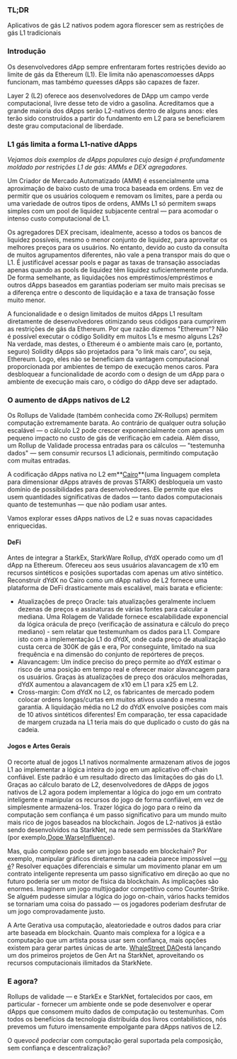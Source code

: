 ### TL;DR

Aplicativos de gás L2 nativos podem agora florescer sem as restrições de gás L1 tradicionais

### Introdução

Os desenvolvedores dApp sempre enfrentaram fortes restrições devido ao limite de gás da Ethereum (L1). Ele limita não apenas*como*esses dApps funcionam, mas também*o que*esses dApps são capazes de fazer.

Layer 2 (L2) oferece aos desenvolvedores de DApp um campo verde computacional, livre desse teto de vidro a gasolina. Acreditamos que a grande maioria dos dApps serão L2-nativos dentro de alguns anos: eles terão sido construídos a partir do fundamento em L2 para se beneficiarem deste grau computacional de liberdade.

### L1 gás limita a forma L1-native dApps

*Vejamos dois exemplos de dApps populares cujo design é profundamente moldado por restrições L1 de gás: AMMs e DEX agregadores.*

Um Criador de Mercado Automatizado (AMM) é essencialmente uma aproximação de baixo custo de uma troca baseada em ordens. Em vez de permitir que os usuários coloquem e removam os limites, pare a perda ou uma variedade de outros tipos de ordens, AMMs L1 só permitem swaps simples com um pool de liquidez subjacente central — para acomodar o intenso custo computacional de L1.

Os agregadores DEX precisam, idealmente, acesso a todos os bancos de liquidez possíveis, mesmo o menor conjunto de liquidez, para aproveitar os melhores preços para os usuários. No entanto, devido ao custo da consulta de muitos agrupamentos diferentes, não vale a pena transpor mais do que o L1. É justificável acessar pools e pagar as taxas de transação associadas apenas quando as pools de liquidez têm liquidez suficientemente profunda. De forma semelhante, as liquidações nos empréstimos/empréstimos e outros dApps baseados em garantias poderiam ser muito mais precisas se a diferença entre o desconto de liquidação e a taxa de transação fosse muito menor.

A funcionalidade e o design limitados de muitos dApps L1 resultam diretamente de desenvolvedores otimizando seus códigos para cumprirem as restrições de gás da Ethereum. Por que razão dizemos "Ethereum"? Não é possível executar o código Solidity em muitos L1s e mesmo alguns L2s? Na verdade, mas destes, o Ethereum é o ambiente mais caro (e, portanto, seguro) Solidity dApps são projetados para “o link mais caro”, ou seja, Ethereum. Logo, eles não se beneficiam da vantagem computacional proporcionada por ambientes de tempo de execução menos caros. Para desbloquear a funcionalidade de acordo com o design de um dApp para o ambiente de execução mais caro, o código do dApp deve ser adaptado.

### O aumento de dApps nativos de L2

Os Rollups de Validade (também conhecida como ZK-Rollups) permitem computação extremamente barata. Ao contrário de qualquer outra solução escalável — o cálculo L2 pode crescer exponencialmente com apenas um pequeno impacto no custo de gás de verificação em cadeia. Além disso, um Rollup de Validade processa entradas para os cálculos — "testemunha dados" — sem consumir recursos L1 adicionais, permitindo computação com muitas entradas.

A codificação dApps nativa no L2 em**[Cairo](https://www.cairo-lang.org/)**(uma linguagem completa para dimensionar dApps através de provas STARK) desbloqueia um vasto domínio de possibilidades para desenvolvedores. Ele permite que eles usem quantidades significativas de dados — tanto dados computacionais quanto de testemunhas — que não podiam usar antes.

Vamos explorar esses dApps nativos de L2 e suas novas capacidades enriquecidas.

#### DeFi

Antes de integrar a StarkEx, StarkWare Rollup, dYdX operado como um d1 dApp na Ethereum. Ofereceu aos seus usuários alavancagem de x10 em recursos sintéticos e posições suportadas com apenas um ativo sintético. Reconstruir dYdX no Cairo como um dApp nativo de L2 fornece uma plataforma de DeFi drasticamente mais escalável, mais barata e eficiente:

* Atualizações de preço Oracle: tais atualizações geralmente incluem dezenas de preços e assinaturas de várias fontes para calcular a mediana. Uma Rolagem de Validade fornece escalabilidade exponencial da lógica orácula de preço (verificação de assinatura e cálculo do preço mediano) - sem relatar que testemunham os dados para L1. Compare isto com a implementação L1 do dYdX, onde cada preço de atualização custa cerca de 300K de gás e era, Por conseguinte, limitado na sua frequência e na dimensão do conjunto de repórteres de preços.
* Alavancagem: Um índice preciso do preço permite ao dYdX estimar o risco de uma posição em tempo real e oferecer maior alavancagem para os usuários. Graças às atualizações de preço dos oráculos melhoradas, dYdX aumentou a alavancagem de x10 em L1 para x25 em L2.
* Cross-margin: Com dYdX no L2, os fabricantes de mercado podem colocar ordens longas/curtas em muitos ativos usando a mesma garantia. A liquidação média no L2 do dYdX envolve posições com mais de 10 ativos sintéticos diferentes! Em comparação, ter essa capacidade de margem cruzada na L1 teria mais do que duplicado o custo do gás na cadeia.

#### Jogos e Artes Gerais

O recorte atual de jogos L1 nativos normalmente armazenam ativos de jogos L1 ao implementar a lógica inteira do jogo em um aplicativo off-chain confiável. Este padrão é um resultado directo das limitações do gás do L1. Graças ao cálculo barato de L2, desenvolvedores de dApps de jogos nativos de L2 agora podem implementar a lógica do jogo em um contrato inteligente e manipular os recursos do jogo de forma confiável, em vez de simplesmente armazená-los. Trazer lógica do jogo para o reino da computação sem confiança é um passo significativo para um mundo muito mais rico de jogos baseados na blockchain. Jogos de L2-nativos já estão sendo desenvolvidos na StarkNet, na rede sem permissões da StarkWare (por exemplo,[Dope Wars](https://github.com/dopedao/RYO)e[Influence](https://medium.com/influenceth/influence-to-launch-on-starknet-afd3c26ea25a)).

Mas, quão complexo pode ser um jogo baseado em blockchain? Por exemplo, manipular gráficos diretamente na cadeia parece impossível —[ou é](https://twitter.com/guiltygyoza/status/1449637155001798657)? Resolver equações diferenciais e simular um movimento planar em um contrato inteligente representa um passo significativo em direção ao que no futuro poderia ser um motor de física da blockchain. As implicações são enormes. Imaginem um jogo multijogador competitivo como Counter-Strike. Se alguém pudesse simular a lógica do jogo on-chain, vários hacks temidos se tornariam uma coisa do passado — os jogadores poderiam desfrutar de um jogo comprovadamente justo.

A Arte Gerativa usa computação, aleatoriedade e outros dados para criar arte baseada em blockchain. Quanto mais complexa for a lógica e a computação que um artista possa usar sem confiança, mais opções existem para gerar partes únicas de arte. [WhaleStreet DAO](https://blog.whalestreet.xyz/whalestreet-dao-to-launch-gen-art-ecosystem-on-ethereum-with-starknet/)está lançando um dos primeiros projetos de Gen Art na StarkNet, aproveitando os recursos computacionais ilimitados da StarkNete.

### E agora?

Rollups de validade — e StarkEx e StarkNet, fortalecidos por caos, em particular - fornecer um ambiente onde se pode desenvolver e operar dApps que consomem muito dados de computação ou testemunhas. Com todos os benefícios da tecnologia distribuída dos livros contabilísticos, nós prevemos um futuro imensamente empolgante para dApps nativos de L2.

O que*você pode*criar com computação geral suportada pela composição, sem confiança e descentralização?